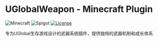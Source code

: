 # UGlobalWeapon - Minecraft Plugin

![Minecraft](https://img.shields.io/badge/Minecraft-1.21%2B-blue?style=flat&logo=minecraft)
![Spigot](https://img.shields.io/badge/Spigot-API-ED8C1A?style=flat&logo=java)
[![License](https://img.shields.io/badge/License-MIT-green)](LICENSE)

专为UGlobal生存游戏设计的武器系统插件，提供独特的武器机制和成长体系

